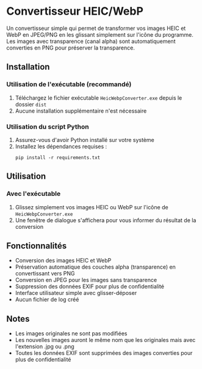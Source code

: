 # Convertisseur HEIC/WebP

Un convertisseur simple qui permet de transformer vos images HEIC et WebP en JPEG/PNG en les glissant simplement sur l'icône du programme. Les images avec transparence (canal alpha) sont automatiquement converties en PNG pour préserver la transparence.

## Installation

### Utilisation de l'exécutable (recommandé)
1. Téléchargez le fichier exécutable `HeicWebpConverter.exe` depuis le dossier `dist`
2. Aucune installation supplémentaire n'est nécessaire

### Utilisation du script Python
1. Assurez-vous d'avoir Python installé sur votre système
2. Installez les dépendances requises :
   ```
   pip install -r requirements.txt
   ```

## Utilisation

### Avec l'exécutable
1. Glissez simplement vos images HEIC ou WebP sur l'icône de `HeicWebpConverter.exe`
2. Une fenêtre de dialogue s'affichera pour vous informer du résultat de la conversion


## Fonctionnalités

- Conversion des images HEIC et WebP
- Préservation automatique des couches alpha (transparence) en convertissant vers PNG
- Conversion en JPEG pour les images sans transparence
- Suppression des données EXIF pour plus de confidentialité
- Interface utilisateur simple avec glisser-déposer
- Aucun fichier de log créé

## Notes

- Les images originales ne sont pas modifiées
- Les nouvelles images auront le même nom que les originales mais avec l'extension .jpg ou .png
- Toutes les données EXIF sont supprimées des images converties pour plus de confidentialité
